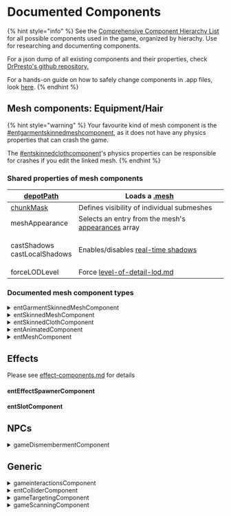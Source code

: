 # Documented Components

{% hint style="info" %}
See the [Comprehensive Component Hierarchy List](../comprehensive-components-list.md) for all possible components used in the game, organized by hierachy. Use for researching and documenting components.

For a json dump of all existing components and their properties, check [DrPresto's github repository.](https://github.com/DoctorPresto/Cyberpunk-File-Types/blob/main/lists/entComponent_types.json)

For a hands-on guide on how to safely change components in .app files, look [here](../../../../modding-guides/npcs/appearances-change-the-looks/#safely-adding-components).
{% endhint %}

## Mesh components: Equipment/Hair

{% hint style="warning" %}
Your favourite kind of mesh component is the [#entgarmentskinnedmeshcomponent](./#entgarmentskinnedmeshcomponent "mention"), as it does not have any physics properties that can crash the game.&#x20;

The [#entskinnedclothcomponent](./#entskinnedclothcomponent "mention")'s physics properties can be responsible for crashes if you edit the linked mesh.
{% endhint %}

### Shared properties of mesh components



| [depotPath](./#depotpath)              | Loads a [.mesh](../../file-formats/3d-objects-.mesh-files/)                                                                                                |
| -------------------------------------- | ---------------------------------------------------------------------------------------------------------------------------------------------------------- |
| [chunkMask](./#chunkmask)              | Defines visibility of individual submeshes                                                                                                                 |
| meshAppearance                         | Selects an entry from the mesh's [appearances](../../file-formats/3d-objects-.mesh-files/#step-1-appearances) array                                        |
| <p>castShadows<br>castLocalShadows</p> | Enables/disables [real-time shadows](../../file-formats/3d-objects-.mesh-files/meshes-shadows-and-shadow-meshes.md#generated-shadows-component-properties) |
| forceLODLevel                          | Force [level-of-detail-lod.md](../../level-of-detail-lod.md "mention")                                                                                     |

### Documented mesh component types

<details>

<summary>entGarmentSkinnedMeshComponent</summary>

Can be used interchangeably with `entSkinnedMeshComponent`.

This is the good kind of mesh component, the one that will work without trouble, as opposed to [entSkinnedClothComponent](./#entskinnedclothcomponent).

</details>

<details>

<summary>entSkinnedMeshComponent</summary>

See [entGarmentSkinnedMeshComponent](../#entgarmentskinnedmeshcomponent)

</details>

<details>

<summary>entSkinnedClothComponent</summary>

Like [ent(Garment)SkinnedMeshComponent](./#entskinnedmeshcomponent), but with a `physicalMesh` and physics.&#x20;

Usually comes together with an [entAnimatedComponent](./#entanimatedcomponent) (they're usually named `collar` for clothes and `dangle` for hair and accessories).

The physics will cause crashes if you alter the mesh file (yes, even if it's just a refit). As an alternative, you can use a regular mesh component together with [#entanimatedcomponent](./#entanimatedcomponent "mention").

</details>

<details>

<summary>entAnimatedComponent</summary>

Adds physics to garments and hair meshes. This is the "safe" way of doing it, opposed to [#entskinnedclothcomponent](./#entskinnedclothcomponent "mention"), which can cause crashes.

</details>

<details>

<summary>entMeshComponent</summary>

Used for components on low levels of details such as [proxies](../../level-of-detail-lod.md#proxy-meshes) and [shadow meshes](../../file-formats/3d-objects-.mesh-files/meshes-shadows-and-shadow-meshes.md).

</details>

## Effects

Please see [effect-components.md](effect-components.md "mention") for details

#### entEffectSpawnerComponent

#### entSlotComponent

## NPCs

<details>

<summary>gameDismembermentComponent</summary>

Defines dismemberment rules for NPCs. (TBD: ???)

</details>

## Generic

<details>

<summary>gameinteractionsComponent</summary>

Adds interaction prompt to entity. (Shouldn't work without gameTargetingComponent, but this hasn't been double-checked.)

</details>

<details>

<summary>entColliderComponent</summary>

WIP

</details>

<details>

<summary>gameTargetingComponent</summary>

Allows targeting via CET.&#x20;

</details>

<details>

<summary>gameScanningComponent</summary>

WIP

</details>


